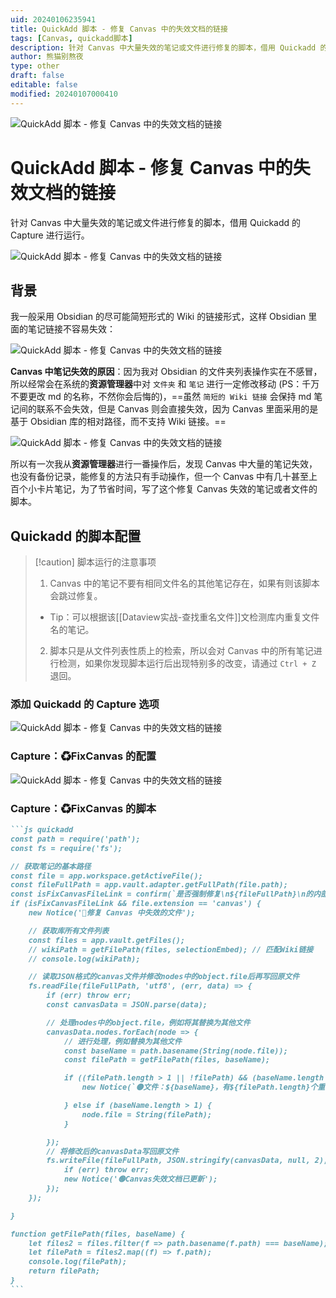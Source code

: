 ```yaml
---
uid: 20240106235941
title: QuickAdd 脚本 - 修复 Canvas 中的失效文档的链接
tags: [Canvas, quickadd脚本]
description: 针对 Canvas 中大量失效的笔记或文件进行修复的脚本，借用 Quickadd 的 Capture 进行运行。
author: 熊猫别熬夜
type: other
draft: false
editable: false
modified: 20240107000410
---
```


![QuickAdd 脚本 - 修复 Canvas 中的失效文档的链接](https://cdn.pkmer.cn/images/202401070352024.png!pkmer)

# QuickAdd 脚本 - 修复 Canvas 中的失效文档的链接

针对 Canvas 中大量失效的笔记或文件进行修复的脚本，借用 Quickadd 的 Capture 进行运行。

![QuickAdd 脚本 - 修复 Canvas 中的失效文档的链接](https://cdn.pkmer.cn/images/202401070003406.gif!pkmer)

## 背景

我一般采用 Obsidian 的尽可能简短形式的 Wiki 的链接形式，这样 Obsidian 里面的笔记链接不容易失效：

![QuickAdd 脚本 - 修复 Canvas 中的失效文档的链接](https://cdn.pkmer.cn/images/202401070003407.png!pkmer)

**Canvas 中笔记失效的原因**：因为我对 Obsidian 的文件夹列表操作实在不感冒，所以经常会在系统的**资源管理器**中对 `文件夹` 和 `笔记` 进行一定修改移动 (PS：千万不要更改 md 的名称，不然你会后悔的)，==虽然 `简短的 Wiki 链接` 会保持 md 笔记间的联系不会失效，但是 Canvas 则会直接失效，因为 Canvas 里面采用的是基于 Obsidian 库的相对路径，而不支持 Wiki 链接。==

![QuickAdd 脚本 - 修复 Canvas 中的失效文档的链接](https://cdn.pkmer.cn/images/202401070003408.png!pkmer)

所以有一次我从**资源管理器**进行一番操作后，发现 Canvas 中大量的笔记失效，也没有备份记录，能修复的方法只有手动操作，但一个 Canvas 中有几十甚至上百个小卡片笔记，为了节省时间，写了这个修复 Canvas 失效的笔记或者文件的脚本。

## Quickadd 的脚本配置

> [!caution] 脚本运行的注意事项
> 1. Canvas 中的笔记不要有相同文件名的其他笔记存在，如果有则该脚本会跳过修复。
> 	- Tip：可以根据该[[Dataview实战-查找重名文件]]文检测库内重复文件名的笔记。
> 2. 脚本只是从文件列表性质上的检索，所以会对 Canvas 中的所有笔记进行检测，如果你发现脚本运行后出现特别多的改变，请通过 `Ctrl + Z` 退回。

### 添加 Quickadd 的 Capture 选项

![QuickAdd 脚本 - 修复 Canvas 中的失效文档的链接](https://cdn.pkmer.cn/images/202401070003409.png!pkmer)

### Capture：♻FixCanvas 的配置

![QuickAdd 脚本 - 修复 Canvas 中的失效文档的链接](https://cdn.pkmer.cn/images/202401070003410.png!pkmer)

### Capture：♻FixCanvas 的脚本

````md
```js quickadd
const path = require('path');
const fs = require('fs');

// 获取笔记的基本路径
const file = app.workspace.getActiveFile();
const fileFullPath = app.vault.adapter.getFullPath(file.path);
const isFixCanvasFileLink = confirm(`是否强制修复\n${fileFullPath}\n的内部文件链接`);
if (isFixCanvasFileLink && file.extension == 'canvas') {
    new Notice('🔴修复 Canvas 中失效的文件');

    // 获取库所有文件列表
    const files = app.vault.getFiles();
    // wikiPath = getFilePath(files, selectionEmbed); // 匹配Wiki链接
    // console.log(wikiPath);

    // 读取JSON格式的canvas文件并修改nodes中的object.file后再写回原文件
    fs.readFile(fileFullPath, 'utf8', (err, data) => {
        if (err) throw err;
        const canvasData = JSON.parse(data);

        // 处理nodes中的object.file，例如将其替换为其他文件
        canvasData.nodes.forEach(node => {
            // 进行处理，例如替换为其他文件
            const baseName = path.basename(String(node.file));
            const filePath = getFilePath(files, baseName);

            if ((filePath.length > 1 || !filePath) && (baseName.length > 1)) {
                new Notice(`🟡文件：${baseName}，有${filePath.length}个重复文件，因此跳过修复`, 5000);

            } else if (baseName.length > 1) {
                node.file = String(filePath);
            }

        });
        // 将修改后的canvasData写回原文件
        fs.writeFile(fileFullPath, JSON.stringify(canvasData, null, 2), 'utf8', (err) => {
            if (err) throw err;
            new Notice('🟢Canvas失效文档已更新');
        });
    });

}

function getFilePath(files, baseName) {
    let files2 = files.filter(f => path.basename(f.path) === baseName);
    let filePath = files2.map((f) => f.path);
    console.log(filePath);
    return filePath;
}
```
````
